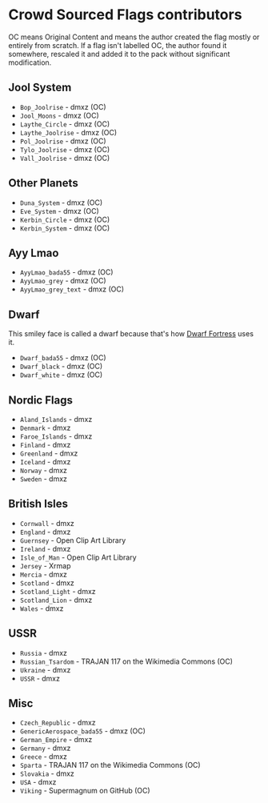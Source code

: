 Crowd Sourced Flags contributors
======

OC means Original Content and means the author created the flag mostly or entirely from scratch. If a flag isn't labelled OC, the author found it somewhere, rescaled it and added it to the pack without significant modification.

Jool System
----

- `Bop_Joolrise` - dmxz (OC)
- `Jool_Moons` - dmxz (OC)
- `Laythe_Circle` - dmxz (OC)
- `Laythe_Joolrise` - dmxz (OC)
- `Pol_Joolrise` - dmxz (OC)
- `Tylo_Joolrise` - dmxz (OC)
- `Vall_Joolrise` - dmxz (OC)

Other Planets
----

- `Duna_System` - dmxz (OC)
- `Eve_System` - dmxz (OC)
- `Kerbin_Circle` - dmxz (OC)
- `Kerbin_System` - dmxz (OC)

Ayy Lmao
----

- `AyyLmao_bada55` - dmxz (OC)
- `AyyLmao_grey` - dmxz (OC)
- `AyyLmao_grey_text` - dmxz (OC)

Dwarf
----

This smiley face is called a dwarf because that's how [Dwarf Fortress](http://bay12games.com/dwarves/) uses it.

- `Dwarf_bada55` - dmxz (OC)
- `Dwarf_black` - dmxz (OC)
- `Dwarf_white` - dmxz (OC)

Nordic Flags
----

- `Aland_Islands` - dmxz
- `Denmark` - dmxz
- `Faroe_Islands` - dmxz
- `Finland` - dmxz
- `Greenland` - dmxz
- `Iceland` - dmxz
- `Norway` - dmxz
- `Sweden` - dmxz

British Isles
----

- `Cornwall` - dmxz
- `England` - dmxz
- `Guernsey` - Open Clip Art Library
- `Ireland` - dmxz
- `Isle_of_Man` - Open Clip Art Library
- `Jersey` - Xrmap
- `Mercia` - dmxz
- `Scotland` - dmxz
- `Scotland_Light` - dmxz
- `Scotland_Lion` - dmxz
- `Wales` - dmxz

USSR
----

- `Russia` - dmxz
- `Russian_Tsardom` - TRAJAN 117 on the Wikimedia Commons (OC)
- `Ukraine` - dmxz
- `USSR` - dmxz

Misc
----

- `Czech_Republic` - dmxz
- `GenericAerospace_bada55` - dmxz (OC)
- `German_Empire` - dmxz
- `Germany` - dmxz
- `Greece` - dmxz
- `Sparta` - TRAJAN 117 on the Wikimedia Commons (OC)
- `Slovakia` - dmxz
- `USA` - dmxz
- `Viking` - Supermagnum on GitHub (OC)